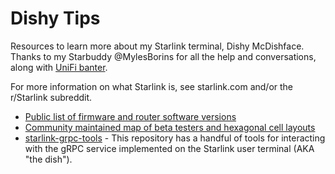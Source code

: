# Dishy Tips
Resources to learn more about my Starlink terminal, Dishy McDishface. Thanks to my Starbuddy @MylesBorins for all the help and conversations, along with [UniFi banter](https://github.com/mylesborins/starlink-tools).

For more information on what Starlink is, see starlink.com and/or the r/Starlink subreddit.

 - [Public list of firmware and router software versions](https://docs.google.com/spreadsheets/d/1nsdLZ34VVX1qNVlDlAErzLov-fb_ZWgpYAQJWp_W8ic/edit#gid=383580049)
 - [Community maintained map of beta testers and hexagonal cell layouts](https://www.google.com/maps/d/u/0/edit?mid=13Ny9oD8XRlsSYAwSRhM67vg7MePmTBxB)
 - [starlink-grpc-tools](https://github.com/sparky8512/starlink-grpc-tools) - This repository has a handful of tools for interacting with the gRPC service implemented on the Starlink user terminal (AKA "the dish").
